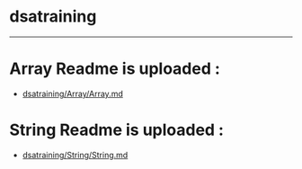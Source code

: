 # dsatraining
---

# Array Readme is uploaded : 
  - [dsatraining/Array/Array.md](https://github.com/legendop4/dsatraining/blob/9cbe2e2d5c5f4493bc43879effdb23d7c0811fb2/Array/Array.md)

# String Readme is uploaded : 
  - [dsatraining/String/String.md](https://github.com/legendop4/dsatraining/blob/9cbe2e2d5c5f4493bc43879effdb23d7c0811fb2/String/String.md)
